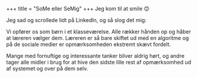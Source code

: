 +++
title = "SoMe eller SeMig"
+++
Jeg kom til at smile 😊

Jeg sad og scrollede lidt på LinkedIn, og så slog det mig:

Vi opfører os som børn i et klasseværelse. Alle rækker hånden op og håber at læreren vælger dem. Læreren er så bare skiftet ud med en algoritme og på de sociale medier er opmærksomheden ekstremt skævt fordelt.

Mange med fornuftige og interessante tanker bliver aldrig hørt, og andre tager alle midler i brug for at hive den sidste lille rest af opmærksomhed ud af systemet og over på dem selv.
